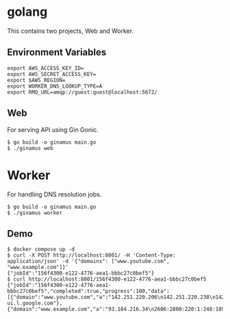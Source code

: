 # golang
This contains two projects, Web and Worker.

## Environment Variables
```shell
export AWS_ACCESS_KEY_ID=
export AWS_SECRET_ACCESS_KEY=
export $AWS_REGION=
export WORKER_DNS_LOOKUP_TYPE=A
export RMQ_URL=amqp://guest:guest@localhost:5672/
```

## Web
For serving API using Gin Gonic.
```shell
$ go build -o ginamus main.go
$ ./ginamus web
```

# Worker
For handling DNS resolution jobs.
```shell
$ go build -o ginamus main.go
$ ./ginamus worker
```

## Demo
```shell
$ docker compose up -d
$ curl -X POST http://localhost:8001/ -H 'Content-Type: application/json' -d '{"domains": ["www.youtube.com", "www.example.com"]}'
{"jobId":"156f4300-e122-4776-aea1-bbbc27c0bef5"}
$ curl http://localhost:8001/156f4300-e122-4776-aea1-bbbc27c0bef5
{"jobId":"156f4300-e122-4776-aea1-bbbc27c0bef5","completed":true,"progress":100,"data":[{"domain":"www.youtube.com","a":"142.251.220.206\n142.251.220.238\n142.251.221.14\n142.251.221.46\n142.251.220.142\n142.251.220.174\n2404:6800:4017:801::200e\n2404:6800:4017:802::200e\n2404:6800:4017:803::200e\n2404:6800:4017:804::200e","cname":"youtube-ui.l.google.com"},{"domain":"www.example.com","a":"93.184.216.34\n2606:2800:220:1:248:1893:25c8:1946","cname":""}]}
```
